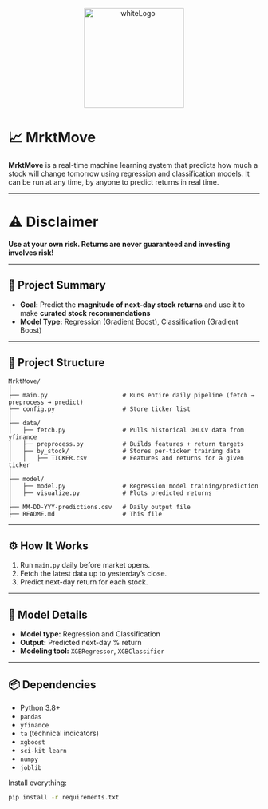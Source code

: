 <p align="center">
  <img src="https://github.com/user-attachments/assets/9856e2be-279a-4340-b34e-27f61da4450f" alt="whiteLogo" width="200"/>
</p>

# 📈 MrktMove

**MrktMove** is a real-time machine learning system that predicts how much a stock will change tomorrow using regression and classification models. It can be run at any time, by anyone to predict returns in real time. 

---

# ⚠️ Disclaimer

**Use at your own risk. Returns are never guaranteed and investing involves risk!**

---

## 🧠 Project Summary

- **Goal:** Predict the **magnitude of next-day stock returns** and use it to make **curated stock recommendations**
- **Model Type:** Regression (Gradient Boost), Classification (Gradient Boost)

---

## 🧱 Project Structure

```
MrktMove/
│
├── main.py                     # Runs entire daily pipeline (fetch → preprocess → predict)
├── config.py                   # Store ticker list
│
├── data/
│   ├── fetch.py                # Pulls historical OHLCV data from yfinance
│   ├── preprocess.py           # Builds features + return targets
│   ├── by_stock/               # Stores per-ticker training data
│   │   ├── TICKER.csv          # Features and returns for a given ticker
│
├── model/
│   ├── model.py                # Regression model training/prediction
│   ├── visualize.py            # Plots predicted returns
│
├── MM-DD-YYY-predictions.csv   # Daily output file
├── README.md                   # This file
```

---

## ⚙️ How It Works

1. Run `main.py` daily before market opens.
2. Fetch the latest data up to yesterday’s close.
3. Predict next-day return for each stock.

---

## 🧠 Model Details

- **Model type:** Regression and Classification
- **Output:** Predicted next-day % return  
- **Modeling tool:** `XGBRegressor`, `XGBClassifier`

---

## 📦 Dependencies

- Python 3.8+
- `pandas`
- `yfinance`
- `ta` (technical indicators)
- `xgboost`
- `sci-kit learn`
- `numpy`
- `joblib`

Install everything:
```bash
pip install -r requirements.txt
